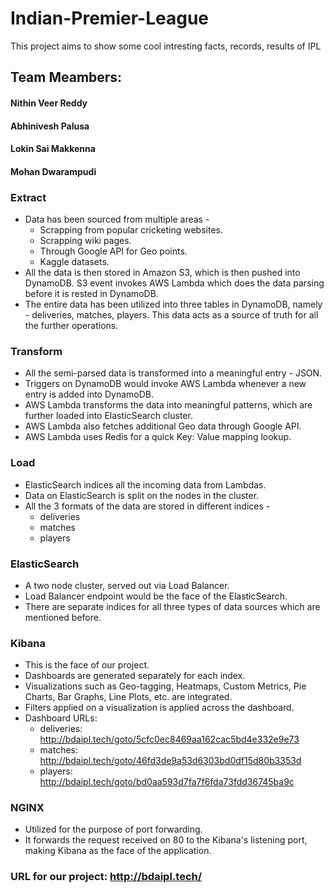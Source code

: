 # Indian-Premier-League
This project aims to show some cool intresting facts, records, results of IPL



## Team Meambers: <br/>
#### Nithin Veer Reddy<br/>
#### Abhinivesh Palusa<br/>
#### Lokin Sai Makkenna<br/>
#### Mohan Dwarampudi<br/>

### Extract

-   Data has been sourced from multiple areas -
    -   Scrapping from popular cricketing websites.
    -   Scrapping wiki pages.
    -   Through Google API for Geo points.
    -   Kaggle datasets.
-   All the data is then stored in Amazon S3, which is then pushed into DynamoDB. S3 event invokes AWS Lambda which does the    data parsing before it is rested in DynamoDB.  
-   The entire data has been utilized into three tables in DynamoDB, namely - deliveries, matches, players. This data acts as a source of truth for all the further operations.

### Transform

-   All the semi-parsed data is transformed into a meaningful entry - JSON.  
-   Triggers on DynamoDB would invoke AWS Lambda whenever a new entry is added into DynamoDB. 
-   AWS Lambda transforms the data into meaningful patterns, which are further loaded into ElasticSearch cluster.
-   AWS Lambda also fetches additional Geo data through Google API.
-   AWS Lambda uses Redis for a quick Key: Value mapping lookup.

### Load

-   ElasticSearch indices all the incoming data from Lambdas.
-   Data on ElasticSearch is split on the nodes in the cluster.
-   All the 3 formats of the data are stored in different indices -
    -   deliveries
    -   matches
    -   players


### ElasticSearch

-   A two node cluster, served out via Load Balancer.
-   Load Balancer endpoint would be the face of the ElasticSearch.
-   There are separate indices for all three types of data sources which are mentioned before.


### Kibana

-   This is the face of our project.
-   Dashboards are generated separately for each index.
-   Visualizations such as Geo-tagging, Heatmaps, Custom Metrics, Pie Charts, Bar Graphs, Line Plots, etc. are integrated.
-   Filters applied on a visualization is applied across the dashboard.
-   Dashboard URLs:
    -   deliveries: http://bdaipl.tech/goto/5cfc0ec8469aa162cac5bd4e332e9e73
    -   matches:    http://bdaipl.tech/goto/46fd3de9a53d6303bd0df15d80b3353d
    -   players:    http://bdaipl.tech/goto/bd0aa593d7fa7f6fda73fdd36745ba9c
    
    
### NGINX

-   Utilized for the purpose of port forwarding.
-   It forwards the request received on 80 to the Kibana's listening port, making Kibana as the face of the application.


### URL for our project:    http://bdaipl.tech/
